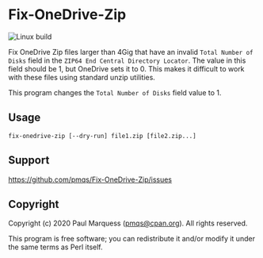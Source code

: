 # Fix-OneDrive-Zip

![Linux build](https://github.com/pmqs/Fix-OneDrive-Zip/workflows/Linux%20build/badge.svg)

Fix OneDrive Zip files larger than 4Gig that have an invalid `Total Number
of Disks` field in the `ZIP64 End Central Directory Locator`. The value in
this field should be 1, but OneDrive sets it to 0. This makes it difficult
to work with these files using standard unzip utilities.

This program changes the `Total Number of Disks` field value to 1.

## Usage

    fix-onedrive-zip [--dry-run] file1.zip [file2.zip...]

## Support

https://github.com/pmqs/Fix-OneDrive-Zip/issues


## Copyright

Copyright (c) 2020 Paul Marquess (pmqs@cpan.org). All rights reserved.

This program is free software; you can redistribute it and/or modify it
under the same terms as Perl itself.
